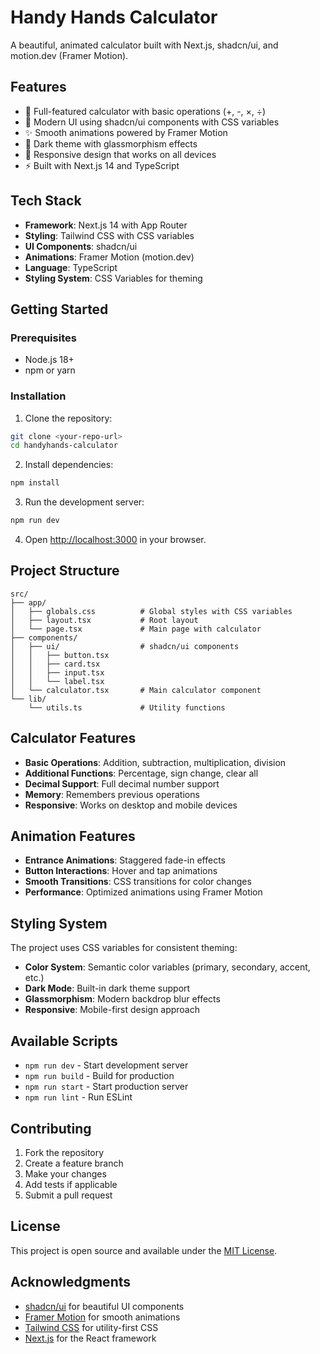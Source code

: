 # Handy Hands Calculator

A beautiful, animated calculator built with Next.js, shadcn/ui, and motion.dev (Framer Motion).

## Features

- 🧮 Full-featured calculator with basic operations (+, -, ×, ÷)
- 🎨 Modern UI using shadcn/ui components with CSS variables
- ✨ Smooth animations powered by Framer Motion
- 🌙 Dark theme with glassmorphism effects
- 📱 Responsive design that works on all devices
- ⚡ Built with Next.js 14 and TypeScript

## Tech Stack

- **Framework**: Next.js 14 with App Router
- **Styling**: Tailwind CSS with CSS variables
- **UI Components**: shadcn/ui
- **Animations**: Framer Motion (motion.dev)
- **Language**: TypeScript
- **Styling System**: CSS Variables for theming

## Getting Started

### Prerequisites

- Node.js 18+ 
- npm or yarn

### Installation

1. Clone the repository:
```bash
git clone <your-repo-url>
cd handyhands-calculator
```

2. Install dependencies:
```bash
npm install
```

3. Run the development server:
```bash
npm run dev
```

4. Open [http://localhost:3000](http://localhost:3000) in your browser.

## Project Structure

```
src/
├── app/
│   ├── globals.css          # Global styles with CSS variables
│   ├── layout.tsx           # Root layout
│   └── page.tsx             # Main page with calculator
├── components/
│   ├── ui/                  # shadcn/ui components
│   │   ├── button.tsx
│   │   ├── card.tsx
│   │   ├── input.tsx
│   │   └── label.tsx
│   └── calculator.tsx       # Main calculator component
└── lib/
    └── utils.ts             # Utility functions
```

## Calculator Features

- **Basic Operations**: Addition, subtraction, multiplication, division
- **Additional Functions**: Percentage, sign change, clear all
- **Decimal Support**: Full decimal number support
- **Memory**: Remembers previous operations
- **Responsive**: Works on desktop and mobile devices

## Animation Features

- **Entrance Animations**: Staggered fade-in effects
- **Button Interactions**: Hover and tap animations
- **Smooth Transitions**: CSS transitions for color changes
- **Performance**: Optimized animations using Framer Motion

## Styling System

The project uses CSS variables for consistent theming:

- **Color System**: Semantic color variables (primary, secondary, accent, etc.)
- **Dark Mode**: Built-in dark theme support
- **Glassmorphism**: Modern backdrop blur effects
- **Responsive**: Mobile-first design approach

## Available Scripts

- `npm run dev` - Start development server
- `npm run build` - Build for production
- `npm run start` - Start production server
- `npm run lint` - Run ESLint

## Contributing

1. Fork the repository
2. Create a feature branch
3. Make your changes
4. Add tests if applicable
5. Submit a pull request

## License

This project is open source and available under the [MIT License](LICENSE).

## Acknowledgments

- [shadcn/ui](https://ui.shadcn.com/) for beautiful UI components
- [Framer Motion](https://www.framer.com/motion/) for smooth animations
- [Tailwind CSS](https://tailwindcss.com/) for utility-first CSS
- [Next.js](https://nextjs.org/) for the React framework
